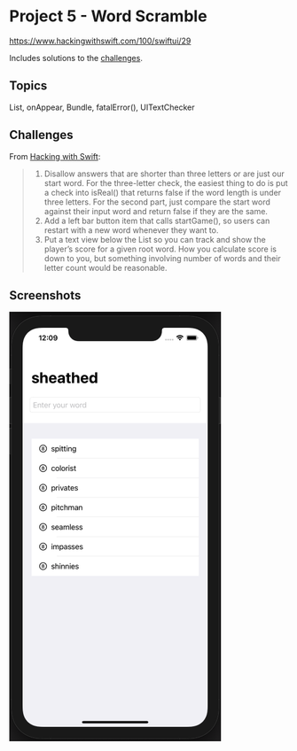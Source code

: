 # Project 5 - Word Scramble

https://www.hackingwithswift.com/100/swiftui/29

Includes solutions to the [challenges](https://www.hackingwithswift.com/books/ios-swiftui/word-scramble-wrap-up).

## Topics

List, onAppear, Bundle, fatalError(), UITextChecker

## Challenges

From [Hacking with Swift](https://www.hackingwithswift.com/books/ios-swiftui/word-scramble-wrap-up):
>1. Disallow answers that are shorter than three letters or are just our start word. For the three-letter check, the easiest thing to do is put a check into isReal() that returns false if the word length is under three letters. For the second part, just compare the start word against their input word and return false if they are the same.
>2. Add a left bar button item that calls startGame(), so users can restart with a new word whenever they want to.
>3. Put a text view below the List so you can track and show the player’s score for a given root word. How you calculate score is down to you, but something involving number of words and their letter count would be reasonable.

## Screenshots

![screenshot1](screenshots/screen01.png)
